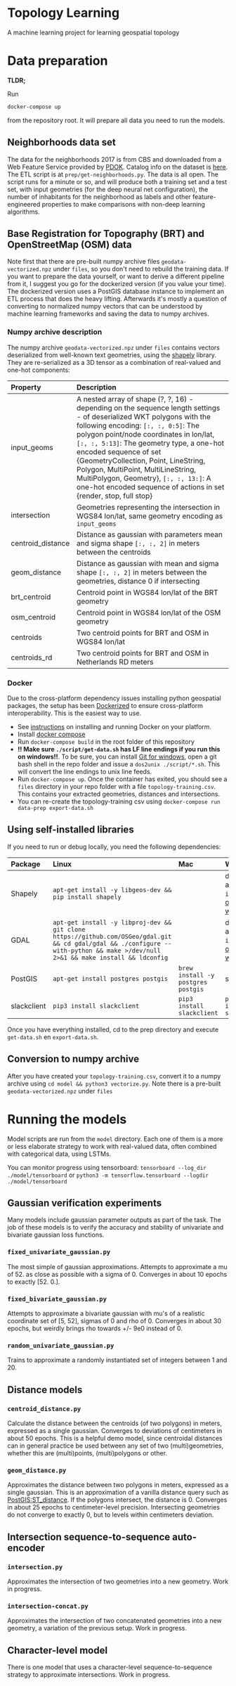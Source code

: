 # Topology Learning
A machine learning project for learning geospatial topology

# Data preparation
**TLDR;**

Run
```bash
docker-compose up
```
from the repository root. It will prepare all data you need to run the models.

## Neighborhoods data set
The data for the neighborhoods 2017 is from CBS and downloaded from a Web Feature Service provided by [PDOK](https://pdok.nl). Catalog info on the dataset is [here](http://nationaalgeoregister.nl/geonetwork/srv/dut/catalog.search#/metadata/26103042-50a1-4ee5-9c5b-857a2f8b7680). The ETL script is at `prep/get-neighborhoods.py`. The data is all open. The script runs for a minute or so, and will produce both a training set and a test set, with input geometries (for the deep neural net configuration), the number of inhabitants for the neighborhood as labels and other feature-engineered properties to make comparisons with non-deep learning algorithms.

## Base Registration for Topography (BRT) and OpenStreetMap (OSM) data
Note first that there are pre-built numpy archive files `geodata-vectorized.npz` under `files`, so you don't need to rebuild the training data. If you want to prepare the data yourself, or want to derive a different pipeline from it, I suggest you go for the dockerized version (if you value your time). The dockerized version uses a PostGIS database instance to implement an ETL process that does the heavy lifting. Afterwards it's mostly a question of converting to normalized numpy vectors that can be understood by machine learning frameworks and saving the data to numpy archives.

### Numpy archive description
The numpy archive `geodata-vectorized.npz` under `files` contains vectors deserialized from well-known text geometries, using the [shapely](https://pypi.python.org/pypi/Shapely) library. They are re-serialized as a 3D tensor as a combination of real-valued and one-hot components:

|Property|Description|
|:------|:----|
|input_geoms| A nested array of shape (?, ?, 16) - depending on the sequence length settings - of deserialized WKT polygons with the following encoding: `[:, :, 0:5]`:  The polygon point/node coordinates in lon/lat, `[:, :, 5:13]`: The geometry type, a one-hot encoded sequence of set {GeometryCollection, Point, LineString, Polygon, MultiPoint, MultiLineString, MultiPolygon, Geometry}, `[:, :, 13:]`:  A one-hot encoded sequence of actions in set {render, stop, full stop}
|intersection|Geometries representing the intersection in WGS84 lon/lat, same geometry encoding as `input_geoms`
|centroid_distance|Distance as gaussian with parameters mean and sigma shape `[:, :, 2]` in meters between the centroids
|geom_distance|Distance as gaussian with mean and sigma shape `[:, :, 2]` in meters between the geometries, distance 0 if intersecting
|brt_centroid|Centroid point in WGS84 lon/lat of the BRT geometry
|osm_centroid|Centroid point in WGS84 lon/lat of the OSM geometry
|centroids|Two centroid points for BRT and OSM in WGS84 lon/lat
|centroids_rd|Two centroid points for BRT and OSM in Netherlands RD meters

### Docker
Due to the cross-platform dependency issues installing python geospatial packages, the setup has been [Dockerized](https://www.docker.com/) to ensure cross-platform interoperability. This is the easiest way to use. 

- See [instructions](https://docs.docker.com/engine/installation/#supported-platforms) on installing and running Docker on your platform.
- Install [docker compose](https://docs.docker.com/compose/install/)
- Run `docker-compose build` in the root folder of this repository
- **!! Make sure `./script/get-data.sh` has LF line endings if you run this on windows!!**. To be sure, you can install [Git for windows](https://git-for-windows.github.io/), open a git bash shell in the repo folder and issue a `dos2unix ./script/*.sh`. This will convert the line endings to unix line feeds.
- Run `docker-compose up`. Once the container has exited, you should see a `files` directory in your repo folder with a file `topology-training.csv`. This contains your extracted geometries, distances and intersections. 
- You can re-create the topology-training csv using `docker-compose run data-prep export-data.sh`

## Using self-installed libraries
If you need to run or debug locally, you need the following dependencies:

|Package|Linux|Mac|Windows|
|:------|:----|:---|:------|
|Shapely|`apt-get install -y libgeos-dev && pip install shapely`| |download and `pip install` [one of these wheels](http://www.lfd.uci.edu/~gohlke/pythonlibs/#shapely)|
|GDAL|`apt-get install -y libproj-dev && git clone https://github.com/OSGeo/gdal.git && cd gdal/gdal && ./configure --with-python && make >/dev/null 2>&1 && make install && ldconfig`| |download and `pip install` [one of these wheels](http://www.lfd.uci.edu/~gohlke/pythonlibs/#gdal)|
|PostGIS|`apt-get install postgres postgis` | `brew install -y postgres postgis`| see [here](http://postgis.net/windows_downloads/) |
|slackclient|`pip3 install slackclient`|`pip3 install slackclient`|`pip3 install slackclient`|
Once you have everything installed, cd to the prep directory and execute `get-data.sh` en `export-data.sh`.

## Conversion to numpy archive
After you have created your `topology-training.csv`, convert it to a numpy archive using `cd model && python3 vectorize.py`. Note there is a pre-built `geodata-vectorized.npz` under `files`

# Running the models
Model scripts are run from the `model` directory. Each one of them is a more or less elaborate strategy to work with real-valued data, often combined with categorical data, using LSTMs.

You can monitor progress using tensorboard:
`tensorboard --log_dir ./model/tensorboard`
or
`python3 -m tensorflow.tensorboard --logdir ./model/tensorboard`

## Gaussian verification experiments
Many models include gaussian parameter outputs as part of the task. The job of these models is to verify the accuracy and stability of univariate and bivariate gaussian loss functions.

### `fixed_univariate_gaussian.py`
The most simple of gaussian approximations. Attempts to approximate a mu of 52. as close as possible with a sigma of 0. Converges in about 10 epochs to exactly [52. 0.].


### `fixed_bivariate_gaussian.py`
Attempts to approximate a bivariate gaussian with mu's of a realistic coordinate set of [5, 52], sigmas of 0 and rho of 0. Converges in about 30 epochs, but weirdly brings rho towards +/- 9e0 instead of 0.

### `random_univariate_gaussian.py`
Trains to approximate a randomly instantiated set of integers between 1 and 20. 


## Distance models

### `centroid_distance.py`
Calculate the distance between the centroids (of two polygons) in meters, expressed as a single gaussian. Converges to deviations of centimeters in about 50 epochs. This is a helpful demo model, since centroidal distances can in general practice be used between any set of two (multi)geometries, whether this are (multi)points, (multi)polygons or other.

### `geom_distance.py`
Approximates the distance between two polygons in meters, expressed as a single gaussian. This is an approximation of a vanilla distance query such as [PostGIS:ST_distance](http://postgis.net/docs/ST_Distance.html). If the polygons intersect, the distance is 0. Converges in about 25 epochs to centimeter-level precision. Intersecting geometries do not converge to exactly 0, but to levels within centimeters deviation.


## Intersection sequence-to-sequence auto-encoder

### `intersection.py` 
Approximates the intersection of two geometries into a new geometry. Work in progress.

### `intersection-concat.py` 
Approximates the intersection of two concatenated geometries into a new geometry, a variation of the previous setup. Work in progress.

## Character-level model
There is one model that uses a character-level sequence-to-sequence strategy to approximate intersections. Work in progress.
